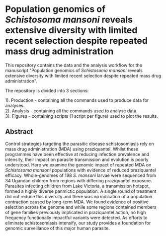 # Population genomics of *Schistosoma mansoni* reveals extensive diversity with limited recent selection despite repeated mass drug administration

This repository contains the data and the analysis workflow for the manuscript "Population genomics of *Schistosoma mansoni* reveals extensive diversity with limited recent selection despite repeated mass drug administration".

The repository is divided into 3 sections:

1). Production - containing all the commands used to produce data for analyses.<br />
2). Analysis - containing all the commands used to analyse data.<br />
3). Figures - containing scripts (1 script per figure) used to plot the results. <br />
## Abstract

Control strategies targeting the parasitic disease schistosomiasis rely on mass drug administration (MDA) using praziquantel. Whilst these programmes have been effective at reducing infection prevalence and intensity, their impact on parasite transmission and evolution is poorly understood. Here we examine the genomic impact of repeated MDA on *Schistosoma mansoni* populations with evidence of reduced praziquantel efficacy. Whole-genomes of 198 *S. mansoni* larvae were sequenced from 34 Ugandan children from regions with differing praziquantel exposure. Parasites infecting children from Lake Victoria, a transmission hotspot, formed a highly diverse panmictic population. A single round of treatment did not reduce this diversity and there was no indication of a population contraction caused by long-term MDA. We found evidence of positive selection across the genome and while some regions contained members of gene families previously implicated in praziquantel action, no high frequency functionally impactful variants were detected. As efforts to eliminate schistosomiasis intensify, our study provides a foundation for genomic surveillance of this major human parasite.

 

